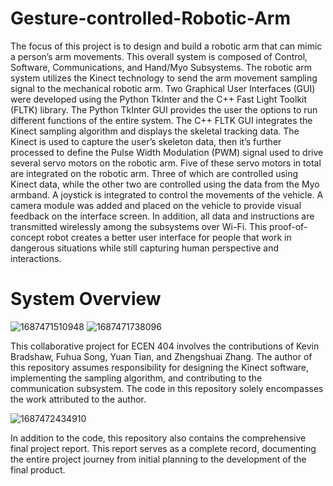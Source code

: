 # Gesture-controlled-Robotic-Arm
The focus of this project is to design and build a robotic arm that can mimic a person’s arm movements. This overall system is composed of Control, Software, Communications, and Hand/Myo Subsystems. The robotic arm system utilizes the Kinect technology to send the arm movement sampling signal to the mechanical robotic arm. Two Graphical User Interfaces (GUI) were developed using the Python TkInter and the C++ Fast Light Toolkit (FLTK) library. The Python TkInter GUI provides the user the options to run different functions of the entire system. The C++ FLTK GUI integrates the Kinect sampling algorithm and displays the skeletal tracking data. The Kinect is used to capture the user’s skeleton data, then it’s further processed to define the Pulse Width Modulation (PWM) signal used to drive several servo motors on the robotic arm. Five of these servo motors in total are integrated on the robotic arm. Three of which are controlled using Kinect data, while the other two are controlled using the data from the Myo armband. A joystick is integrated to control the movements of the vehicle. A camera module was added and placed on the vehicle to provide visual feedback on the interface screen. In addition, all data and instructions are transmitted wirelessly among the subsystems over Wi-Fi. This proof-of-concept robot creates a better user interface for people that work in dangerous situations while still capturing human perspective and interactions.

# System Overview
![1687471510948](https://github.com/yuantian94/Gesture-controlled-Robotic-Arm/assets/13746207/286bab32-3457-4306-92f8-afa21645d873)
![1687471738096](https://github.com/yuantian94/Gesture-controlled-Robotic-Arm/assets/13746207/242f8333-18e9-4988-a7d4-0d7c2a9a99f0)

This collaborative project for ECEN 404 involves the contributions of Kevin Bradshaw, Fuhua Song, Yuan Tian, and Zhengshuai Zhang. The author of this repository assumes responsibility for designing the Kinect software, implementing the sampling algorithm, and contributing to the communication subsystem. The code in this repository solely encompasses the work attributed to the author.

![1687472434910](https://github.com/yuantian94/Gesture-controlled-Robotic-Arm/assets/13746207/3a59cb54-de14-498f-bbb9-fe848b39c657)

In addition to the code, this repository also contains the comprehensive final project report. This report serves as a complete record, documenting the entire project journey from initial planning to the development of the final product.
